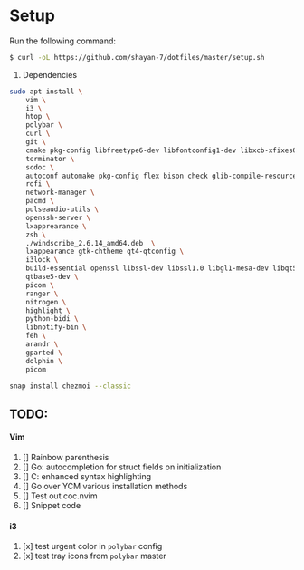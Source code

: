 Setup
=====

Run the following command:

```bash
$ curl -oL https://github.com/shayan-7/dotfiles/master/setup.sh
```

1. Dependencies

```bash
sudo apt install \
    vim \ 
    i3 \ 
    htop \
    polybar \
    curl \
    git \
    cmake pkg-config libfreetype6-dev libfontconfig1-dev libxcb-xfixes0-dev libxkbcommon-dev python3 \
    terminator \
    scdoc \
    autoconf automake pkg-config flex bison check glib-compile-resources \
    rofi \
    network-manager \
    pacmd \
    pulseaudio-utils \
    openssh-server \
    lxapprearance \
    zsh \
    ./windscribe_2.6.14_amd64.deb  \
    lxappearance gtk-chtheme qt4-qtconfig \
    i3lock \
    build-essential openssl libssl-dev libssl1.0 libgl1-mesa-dev libqt5x11extras5 '^libxcb.*-dev' libx11-xcb-dev libglu1-mesa-dev libxrender-dev libxi-dev libxkbcommon-dev libxkbcommon-x11-dev \
    qtbase5-dev \
    picom \
    ranger \
    nitrogen \
    highlight \
    python-bidi \
    libnotify-bin \
    feh \
    arandr \
    gparted \
    dolphin \
    picom

snap install chezmoi --classic
```

## TODO:

#### Vim
1. [] Rainbow parenthesis
2. [] Go: autocompletion for struct fields on initialization
3. [] C: enhanced syntax highlighting
4. [] Go over YCM various installation methods
5. [] Test out coc.nvim
6. [] Snippet code

#### i3
1. [x] test urgent color in `polybar` config
2. [x] test tray icons from `polybar` master

